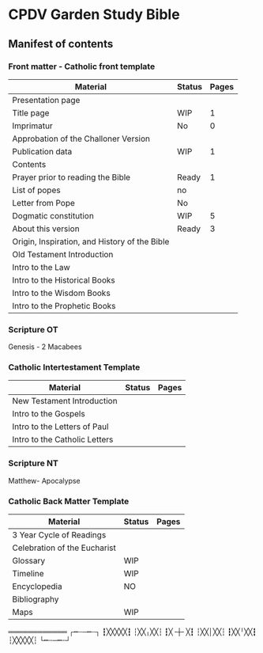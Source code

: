 # CPDV Garden Study Bible
## Manifest of contents 
### Front matter - Catholic front template
Material| Status | Pages|
-------|-------|-----|
Presentation page|||
Title page| WIP | 1 |
Imprimatur|No | 0|
Approbation of the Challoner Version|||
Publication data| WIP| 1|
Contents|||
Prayer prior to reading the Bible | Ready | 1 |
List of popes | no||
Letter from Pope | No||
Dogmatic constitution | WIP | 5|
About this version | Ready | 3 |
Origin, Inspiration, and History of the Bible |||
Old Testament Introduction |||
Intro to the Law | ||
Intro to the Historical Books | ||
Intro to the Wisdom Books | ||
Intro to the Prophetic Books | ||
### Scripture OT
Genesis - 2 Macabees 
### Catholic Intertestament Template
Material| Status | Pages|
-------|-------|-----|
New Testament Introduction|
Intro to the Gospels|||
Intro to the Letters of Paul|||
Intro to the Catholic Letters|||
### Scripture NT
Matthew- Apocalypse
### Catholic Back Matter Template
Material| Status | Pages|
-------|-------|-----|
3 Year Cycle of Readings|||
Celebration of the Eucharist|||
Glossary | WIP||
Timeline | WIP||
Encyclopedia | NO|| 
Bibliography ||| 
Maps | WIP ||
════════════
┌┅┄─┅┄┐
┇╳╳╳╳╳┇
┆╳╳╷╳╳┆
┇╳╶┼╴╳┇
┆╳╳│╳╳┆
┇╳╳╵╳╳┇
┆╳╳╳╳╳┆
└┅┄─┅┄┘